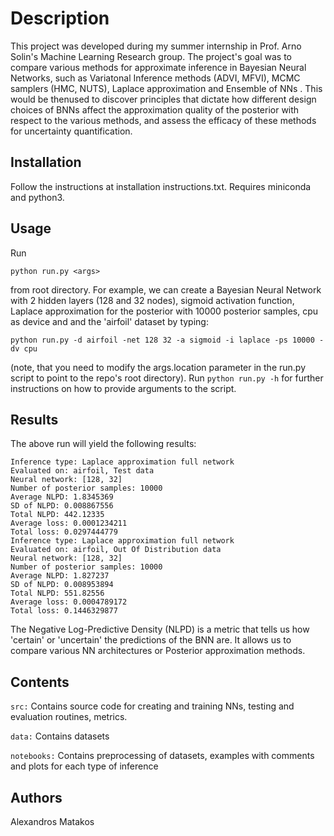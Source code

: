 # Description

This project was developed during my summer internship in Prof. Arno Solin's Machine Learning Research group. The project's goal was to compare various methods for approximate inference in Bayesian Neural Networks, such as Variatonal Inference methods (ADVI, MFVI), MCMC samplers (HMC, NUTS), Laplace approximation and Ensemble of NNs . This would be thenused to discover principles that dictate how different design choices of BNNs affect the approximation quality of the posterior with respect to the various methods, and assess the efficacy of these methods for uncertainty quantification.

## Installation

Follow the instructions at installation instructions.txt. Requires miniconda and python3.

## Usage

Run 

```python run.py <args>``` 

from root directory. For example, we can create a Bayesian Neural Network with 2 hidden layers (128 and 32 nodes), sigmoid activation function, Laplace approximation for the posterior with 10000 posterior samples, cpu as device and and the 'airfoil' dataset by typing:

```python run.py -d airfoil -net 128 32 -a sigmoid -i laplace -ps 10000 -dv cpu```

(note, that you need to modify the args.location parameter in the run.py script to point to the repo's root directory). Run ```python run.py -h``` for further instructions on how to provide arguments to the script.

## Results

The above run will yield the following results: 

```
Inference type: Laplace approximation full network
Evaluated on: airfoil, Test data
Neural network: [128, 32]
Number of posterior samples: 10000
Average NLPD: 1.8345369
SD of NLPD: 0.008867556
Total NLPD: 442.12335
Average loss: 0.0001234211
Total loss: 0.0297444779
Inference type: Laplace approximation full network
Evaluated on: airfoil, Out Of Distribution data
Neural network: [128, 32]
Number of posterior samples: 10000
Average NLPD: 1.827237
SD of NLPD: 0.008953894
Total NLPD: 551.82556
Average loss: 0.0004789172
Total loss: 0.1446329877
```

The Negative Log-Predictive Density (NLPD) is a metric that tells us how 'certain' or 'uncertain' the predictions of the BNN are. It allows us to compare various NN architectures or Posterior approximation methods.

## Contents

```src:``` Contains source code for creating and training NNs, testing and evaluation routines, metrics.

```data:``` Contains datasets

```notebooks:``` Contains preprocessing of datasets, examples with comments and plots for each type of inference

## Authors

Alexandros Matakos
